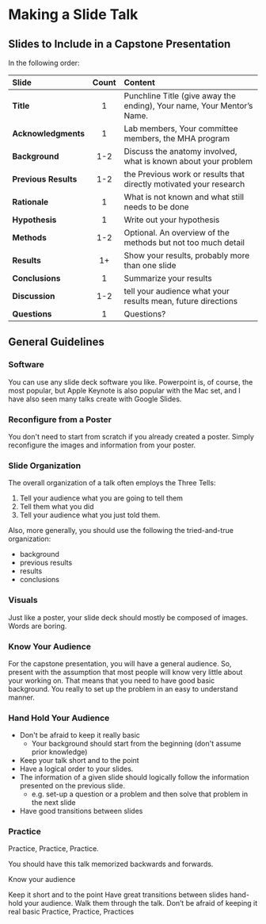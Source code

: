 # Making a Slide Talk

## Slides to Include in a Capstone Presentation

In the following order:

| Slide | Count | Content |
| :----------- | :--:| :----------- |
| **Title** | 1 |Punchline Title (give away the ending), Your name, Your Mentor’s Name. |
| **Acknowledgments** | 1 | Lab members, Your committee members, the MHA program |
| **Background** | 1-2 | Discuss the anatomy involved, what is known about your problem |
| **Previous Results** | 1-2 | the Previous work or results that directly motivated your research |
| **Rationale** | 1 | What is not known and what still needs to be done |
| **Hypothesis** | 1 |  Write out your hypothesis |
| **Methods** | 1-2 | Optional. An overview of the methods but not too much detail |
| **Results** | 1+ |Show your results, probably more than one slide |
| **Conclusions**   | 1 | Summarize your results |
| **Discussion** | 1-2 | tell your audience what your results mean, future directions |
| **Questions** | 1 | Questions? |

## General Guidelines

### Software

You can use any slide deck software you like. Powerpoint is, of course, the most popular, but Apple Keynote is also popular with the Mac set, and I have also seen many talks create with Google Slides.

### Reconfigure from a Poster

You don't need to start from scratch if you already created a poster. Simply reconfigure the images and information from your poster.

### Slide Organization

The overall organization of a talk often employs the Three Tells:

1. Tell your audience what you are going to tell them
2. Tell them what you did
3. Tell your audience what you just told them.

Also, more generally, you should use the following the tried-and-true organization:

- background
- previous results
- results
- conclusions

### Visuals

Just like a poster, your slide deck should mostly be composed of images. Words are boring.

### Know Your Audience

For the capstone presentation, you will have a general audience. So, present with the assumption that most people will know very little about your working on. That means that you need to have good basic background. You really to set up the problem in an easy to understand manner.

### Hand Hold Your Audience

* Don't be afraid to keep it really basic
  * Your background should start from the beginning (don't assume prior knowledge)
* Keep your talk short and to the point
* Have a logical order to your slides.
* The information of a given slide should logically follow the information presented on the previous slide.
  * e.g. set-up a question or a problem and then solve that problem in the next slide
* Have good transitions between slides
  

### Practice

Practice, Practice, Practice.

You should have this talk memorized backwards and forwards.

Know your audience

Keep it short and to the point
Have great transitions between slides
hand-hold your audience. Walk them through the talk. Don’t be afraid of keeping it real basic
Practice, Practice, Practices


